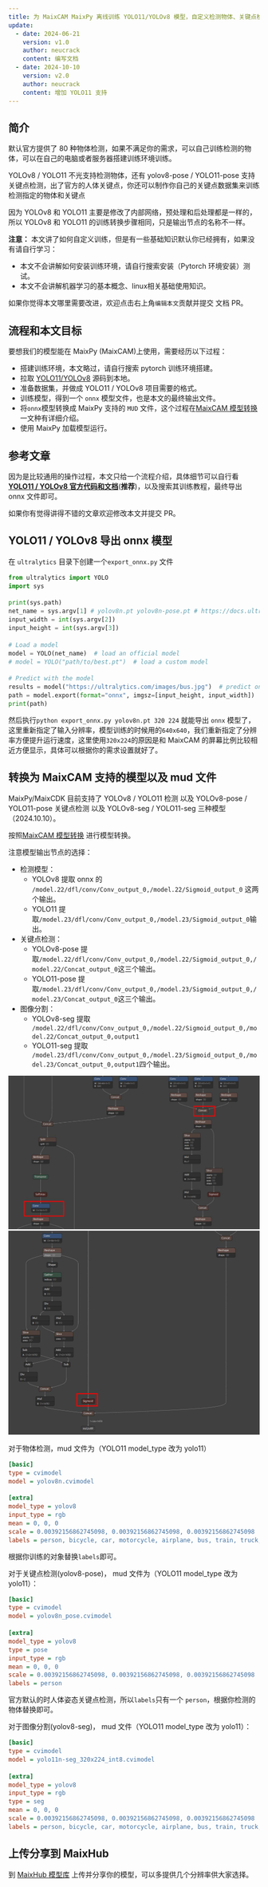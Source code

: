 ```yaml
---
title: 为 MaixCAM MaixPy 离线训练 YOLO11/YOLOv8 模型，自定义检测物体、关键点检测
update:
  - date: 2024-06-21
    version: v1.0
    author: neucrack
    content: 编写文档
  - date: 2024-10-10
    version: v2.0
    author: neucrack
    content: 增加 YOLO11 支持
---
```



## 简介

默认官方提供了 80 种物体检测，如果不满足你的需求，可以自己训练检测的物体，可以在自己的电脑或者服务器搭建训练环境训练。

YOLOv8 / YOLO11 不光支持检测物体，还有 yolov8-pose / YOLO11-pose 支持关键点检测，出了官方的人体关键点，你还可以制作你自己的关键点数据集来训练检测指定的物体和关键点

因为 YOLOv8 和 YOLO11 主要是修改了内部网络，预处理和后处理都是一样的，所以 YOLOv8 和 YOLO11 的训练转换步骤相同，只是输出节点的名称不一样。


**注意：** 本文讲了如何自定义训练，但是有一些基础知识默认你已经拥有，如果没有请自行学习：
* 本文不会讲解如何安装训练环境，请自行搜索安装（Pytorch 环境安装）测试。
* 本文不会讲解机器学习的基本概念、linux相关基础使用知识。

如果你觉得本文哪里需要改进，欢迎点击右上角`编辑本文`贡献并提交 文档 PR。


## 流程和本文目标

要想我们的模型能在 MaixPy (MaixCAM)上使用，需要经历以下过程：
* 搭建训练环境，本文略过，请自行搜索 pytorch 训练环境搭建。
* 拉取 [YOLO11/YOLOv8](https://github.com/ultralytics/ultralytics) 源码到本地。
* 准备数据集，并做成 YOLO11 / YOLOv8 项目需要的格式。
* 训练模型，得到一个 `onnx` 模型文件，也是本文的最终输出文件。
* 将`onnx`模型转换成 MaixPy 支持的 `MUD` 文件，这个过程在[MaixCAM 模型转换](../ai_model_converter/maixcam.md) 一文种有详细介绍。
* 使用 MaixPy 加载模型运行。



## 参考文章

因为是比较通用的操作过程，本文只给一个流程介绍，具体细节可以自行看 **[YOLO11 / YOLOv8 官方代码和文档](https://github.com/ultralytics/ultralytics)**(**推荐**)，以及搜索其训练教程，最终导出 onnx 文件即可。

如果你有觉得讲得不错的文章欢迎修改本文并提交 PR。

## YOLO11 / YOLOv8 导出 onnx 模型

在 `ultralytics` 目录下创建一个`export_onnx.py` 文件
```python
from ultralytics import YOLO
import sys

print(sys.path)
net_name = sys.argv[1] # yolov8n.pt yolov8n-pose.pt # https://docs.ultralytics.com/models/yolov8/#supported-tasks-and-modes
input_width = int(sys.argv[2])
input_height = int(sys.argv[3])

# Load a model
model = YOLO(net_name)  # load an official model
# model = YOLO("path/to/best.pt")  # load a custom model

# Predict with the model
results = model("https://ultralytics.com/images/bus.jpg")  # predict on an image
path = model.export(format="onnx", imgsz=[input_height, input_width])  # export the model to ONNX format
print(path)

```

然后执行`python export_onnx.py yolov8n.pt 320 224` 就能导出 `onnx` 模型了，这里重新指定了输入分辨率，模型训练的时候用的`640x640`，我们重新指定了分辨率方便提升运行速度，这里使用`320x224`的原因是和 MaixCAM 的屏幕比例比较相近方便显示，具体可以根据你的需求设置就好了。


## 转换为 MaixCAM 支持的模型以及 mud 文件

MaixPy/MaixCDK 目前支持了 YOLOv8 / YOLO11 检测 以及 YOLOv8-pose / YOLO11-pose 关键点检测 以及 YOLOv8-seg / YOLO11-seg 三种模型（2024.10.10）。

按照[MaixCAM 模型转换](../ai_model_converter/maixcam.md) 进行模型转换。

注意模型输出节点的选择：
* 检测模型：
  * YOLOv8 提取 onnx 的 `/model.22/dfl/conv/Conv_output_0,/model.22/Sigmoid_output_0` 这两个输出。
  * YOLO11 提取`/model.23/dfl/conv/Conv_output_0,/model.23/Sigmoid_output_0`输出。
* 关键点检测：
  * YOLOv8-pose 提取`/model.22/dfl/conv/Conv_output_0,/model.22/Sigmoid_output_0,/model.22/Concat_output_0`这三个输出。
  * YOLO11-pose 提取`/model.23/dfl/conv/Conv_output_0,/model.23/Sigmoid_output_0,/model.23/Concat_output_0`这三个输出。
* 图像分割：
  * YOLOv8-seg 提取 `/model.22/dfl/conv/Conv_output_0,/model.22/Sigmoid_output_0,/model.22/Concat_output_0,output1`
  * YOLO11-seg 提取 `/model.23/dfl/conv/Conv_output_0,/model.23/Sigmoid_output_0,/model.23/Concat_output_0,output1`四个输出。

![](../../assets/yolov8_out1.jpg) ![](../../assets/yolov8_out2.jpg)

对于物体检测，mud 文件为（YOLO11 model_type 改为 yolo11）
```ini
[basic]
type = cvimodel
model = yolov8n.cvimodel

[extra]
model_type = yolov8
input_type = rgb
mean = 0, 0, 0
scale = 0.00392156862745098, 0.00392156862745098, 0.00392156862745098
labels = person, bicycle, car, motorcycle, airplane, bus, train, truck, boat, traffic light, fire hydrant, stop sign, parking meter, bench, bird, cat, dog, horse, sheep, cow, elephant, bear, zebra, giraffe, backpack, umbrella, handbag, tie, suitcase, frisbee, skis, snowboard, sports ball, kite, baseball bat, baseball glove, skateboard, surfboard, tennis racket, bottle, wine glass, cup, fork, knife, spoon, bowl, banana, apple, sandwich, orange, broccoli, carrot, hot dog, pizza, donut, cake, chair, couch, potted plant, bed, dining table, toilet, tv, laptop, mouse, remote, keyboard, cell phone, microwave, oven, toaster, sink, refrigerator, book, clock, vase, scissors, teddy bear, hair drier, toothbrush
```

根据你训练的对象替换`labels`即可。

对于关键点检测(yolov8-pose)， mud 文件为（YOLO11 model_type 改为 yolo11）：
```ini
[basic]
type = cvimodel
model = yolov8n_pose.cvimodel

[extra]
model_type = yolov8
type = pose
input_type = rgb
mean = 0, 0, 0
scale = 0.00392156862745098, 0.00392156862745098, 0.00392156862745098
labels = person
```

官方默认的时人体姿态关键点检测，所以`labels`只有一个 `person`，根据你检测的物体替换即可。

对于图像分割(yolov8-seg)， mud 文件（YOLO11 model_type 改为 yolo11）：
```ini
[basic]
type = cvimodel
model = yolo11n-seg_320x224_int8.cvimodel

[extra]
model_type = yolov8
input_type = rgb
type = seg
mean = 0, 0, 0
scale = 0.00392156862745098, 0.00392156862745098, 0.00392156862745098
labels = person, bicycle, car, motorcycle, airplane, bus, train, truck, boat, traffic light, fire hydrant, stop sign, parking meter, bench, bird, cat, dog, horse, sheep, cow, elephant, bear, zebra, giraffe, backpack, umbrella, handbag, tie, suitcase, frisbee, skis, snowboard, sports ball, kite, baseball bat, baseball glove, skateboard, surfboard, tennis racket, bottle, wine glass, cup, fork, knife, spoon, bowl, banana, apple, sandwich, orange, broccoli, carrot, hot dog, pizza, donut, cake, chair, couch, potted plant, bed, dining table, toilet, tv, laptop, mouse, remote, keyboard, cell phone, microwave, oven, toaster, sink, refrigerator, book, clock, vase, scissors, teddy bear, hair drier, toothbrush
```

## 上传分享到 MaixHub

到 [MaixHub 模型库](https://maixhub.com/model/zoo?platform=maixcam) 上传并分享你的模型，可以多提供几个分辨率供大家选择。


